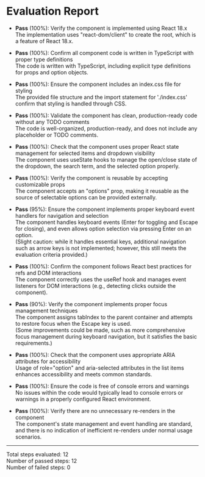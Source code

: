 # Evaluation Report

- **Pass** (100%): Verify the component is implemented using React 18.x  
  The implementation uses "react-dom/client" to create the root, which is a feature of React 18.x.

- **Pass** (100%): Confirm all component code is written in TypeScript with proper type definitions  
  The code is written with TypeScript, including explicit type definitions for props and option objects.

- **Pass** (100%): Ensure the component includes an index.css file for styling  
  The provided file structure and the import statement for './index.css' confirm that styling is handled through CSS.

- **Pass** (100%): Validate the component has clean, production-ready code without any TODO comments  
  The code is well-organized, production-ready, and does not include any placeholder or TODO comments.

- **Pass** (100%): Check that the component uses proper React state management for selected items and dropdown visibility  
  The component uses useState hooks to manage the open/close state of the dropdown, the search term, and the selected option properly.

- **Pass** (100%): Verify the component is reusable by accepting customizable props  
  The component accepts an "options" prop, making it reusable as the source of selectable options can be provided externally.

- **Pass** (95%): Ensure the component implements proper keyboard event handlers for navigation and selection  
  The component handles keyboard events (Enter for toggling and Escape for closing), and even allows option selection via pressing Enter on an option.  
  (Slight caution: while it handles essential keys, additional navigation such as arrow keys is not implemented; however, this still meets the evaluation criteria provided.)

- **Pass** (100%): Confirm the component follows React best practices for refs and DOM interactions  
  The component correctly uses the useRef hook and manages event listeners for DOM interactions (e.g., detecting clicks outside the component).

- **Pass** (90%): Verify the component implements proper focus management techniques  
  The component assigns tabIndex to the parent container and attempts to restore focus when the Escape key is used.  
  (Some improvements could be made, such as more comprehensive focus management during keyboard navigation, but it satisfies the basic requirements.)

- **Pass** (100%): Check that the component uses appropriate ARIA attributes for accessibility  
  Usage of role="option" and aria-selected attributes in the list items enhances accessibility and meets common standards.

- **Pass** (100%): Ensure the code is free of console errors and warnings  
  No issues within the code would typically lead to console errors or warnings in a properly configured React environment.

- **Pass** (100%): Verify there are no unnecessary re-renders in the component  
  The component's state management and event handling are standard, and there is no indication of inefficient re-renders under normal usage scenarios.

---

Total steps evaluated: 12  
Number of passed steps: 12  
Number of failed steps: 0